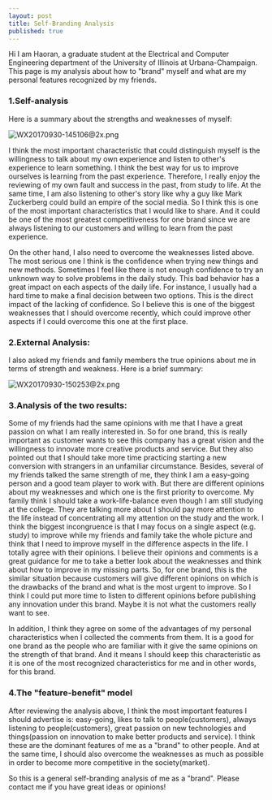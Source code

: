 ```yaml
---
layout: post
title: Self-Branding Analysis
published: true
---
```



Hi I am Haoran, a graduate student at the Electrical and Computer Engineering department of the University of Illinois at Urbana-Champaign. This page is my analysis about how to "brand" myself and what are my personal features recognized by my friends. 

### 1.Self-analysis
Here is a summary about the strengths and weaknesses of myself:

![WX20170930-145106@2x.png]({{site.baseurl}}/_posts/WX20170930-145106@2x.png)


I think the most important characteristic that could distinguish myself is the willingness to talk about my own experience and listen to other's experience to learn something.  I think the best way for us to improve ourselves is learning from the past experience. Therefore, I really enjoy the reviewing of my own fault and success in the past, from study to life. At the same time, I am also listening to other's story like why a guy like Mark Zuckerberg could build an empire of the social media. So I think this is one of the most important characteristics that I would like to share. And it could be one of the most greatest competitiveness for one brand since we are always listening to our customers and willing to learn from the past experience.

On the other hand, I also need to overcome the weaknesses listed above. The most serious one I think is the confidence when trying new things and new methods. Sometimes I feel like there is not enough confidence to try an unknown way to solve problems in the daily study. This bad behavior has a great impact on each aspects of the daily life. For instance, I usually had a hard time to make a final decision between two options. This is the direct impact of the lacking of confidence. So I believe this is one of the biggest weaknesses that I should overcome recently, which could improve other aspects if I could overcome this one at the first place.

### 2.External Analysis:
I also asked my friends and family members the true opinions about me in terms of strength and weakness. Here is a brief summary:

![WX20170930-150253@2x.png]({{site.baseurl}}/_posts/WX20170930-150253@2x.png)

 
### 3.Analysis of the two results:
Some of my friends had the same opinions with me that I have a great passion on what I am really interested in. So for one brand, this is really important as customer wants to see this company has a great vision and the willingness to innovate more creative products and service. But they also pointed out that I should take more time practicing starting a new conversion with strangers in an unfamiliar circumstance. Besides, several of my friends talked the same strength of me, they think I am a easy-going person and a good team player to work with. But there are different opinions about my weaknesses and which one is the first priority to overcome. My family think I should take a work-life-balance even though I am still studying at the college. They are talking more about I should pay more attention to the life instead of concentrating all my attention on the study and the work. I think the biggest incongruence is that I may focus on a single aspect (e.g. study) to improve while my friends and family take the whole picture and think that I need to improve myself in the difference aspects in the life. I totally agree with their opinions. I believe their opinions and comments is a great guidance for me to take a better look about the weaknesses and think about how to improve in my missing parts. So, for one brand, this is the similar situation because customers will give different opinions on which is the drawbacks of the brand and what is the most urgent to improve. So I think I could put more time to listen to different opinions before publishing any innovation under this brand. Maybe it is not what the customers really want to see.

In addition, I think they agree on some of the advantages of my personal characteristics when I collected the comments from them. It is a good for one brand as the people who are familiar with it give the same opinions on the strength of that brand. And it means I should keep this characteristic as it is one of the most recognized characteristics for me and in other words, for this brand.

### 4.The "feature-benefit" model
After reviewing the analysis above, I think the most important features I should advertise is: easy-going, likes to talk to people(customers), always listening to people(customers), great passion on new technologies and things(passion on innovation to make better products and service). I think these are the dominant features of me as a "brand" to other people. And at the same time, I should also overcome the weaknesses as much as possible in order to become more competitive in the society(market). 

So this is a general self-branding analysis of me as a "brand". Please contact me if you have great ideas or opinions!

































